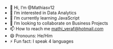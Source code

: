 - 👋 Hi, I’m @Mathiasv12
- 👀 I’m interested in Data Analytics
- 🌱 I’m currently learning JavaScript
- 💞️ I’m looking to collaborate on Business Projects
- 📫 How to reach me mathi_veraf@hotmail.com
- 😄 Pronouns: He/Him
- ⚡ Fun fact: I speak 4 languages

<!---
Mathiasv12/Mathiasv12 is a ✨ special ✨ repository because its `README.md` (this file) appears on your GitHub profile.
You can click the Preview link to take a look at your changes.
--->
